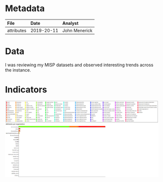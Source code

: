 # Metadata 
| File          | Date          | Analyst       | 
|:------------- |:------------- |:------------- |
| attributes  | 2019-20-11    | John Menerick   | 

# Data 
I was reviewing my MISP datasets and observed interesting trends across the instance.  

# Indicators 
![alt text][attribution]

[attribution]: https://github.com/cloudsriseup/IntelMetrics/blob/master/attributeschart.PNG "Attribution Chart"
